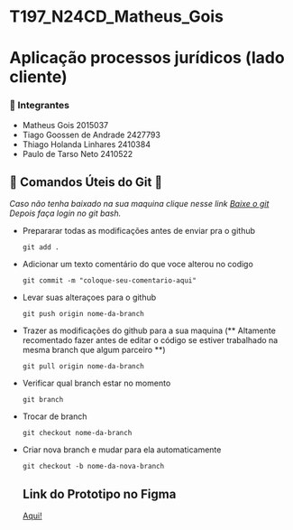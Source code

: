# T197_N24CD_Matheus_Gois
# Aplicação processos jurídicos (lado cliente)
### 🔷 Integrantes

* Matheus Gois                  2015037
* Tiago Goossen de Andrade      2427793
* Thiago Holanda Linhares       2410384
* Paulo de Tarso Neto           2410522


## 🔶 Comandos Úteis do Git 🤟

  *Caso não tenha baixado na sua maquina clique nesse link [Baixe o git](https://git-scm.com/downloads)
  Depois faça login no git bash.*

- Prepararar todas as modificações antes de enviar pra o github
  
  `git add .`

- Adicionar um texto comentário do que voce alterou no codigo
  
  `git commit -m "coloque-seu-comentario-aqui"`

- Levar suas alteraçoes para o github
  
  `git push origin nome-da-branch`

- Trazer as modificações do github para a sua maquina (** Altamente recomentado fazer antes de editar o código se estiver trabalhado na mesma branch que algum parceiro **)
  
  `git pull origin nome-da-branch`

- Verificar qual branch estar no momento
  
  `git branch`

- Trocar de branch
  
  `git checkout nome-da-branch`

- Criar nova branch e mudar para ela automaticamente
  
  `git checkout -b nome-da-nova-branch`


  ## Link do Prototipo no Figma

  [Aqui!](https://www.figma.com/design/qagHMN8Qav5Orqk72xOp5I/Prototipagem---Mobile?node-id=0-1&t=ZkBgl9lFJU6T9STs-1)
  
